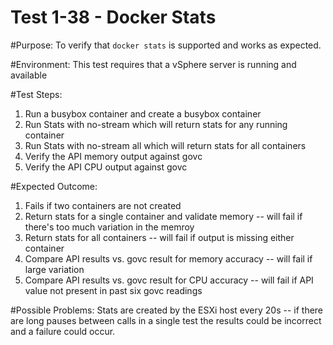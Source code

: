 Test 1-38 - Docker Stats
=======

#Purpose:
To verify that `docker stats` is supported and works as expected.

#Environment:
This test requires that a vSphere server is running and available


#Test Steps:
1. Run a busybox container and create a busybox container
2. Run Stats with no-stream which will return stats for any running container
3. Run Stats with no-stream  all which will return stats for all containers
4. Verify the API memory output against govc
5. Verify the API CPU output against govc


#Expected Outcome:
1. Fails if two containers are not created
2. Return stats for a single container and validate memory -- will fail if there's too
   much variation in the memroy
3. Return stats for all containers -- will fail if output is missing either container
4. Compare API results vs. govc result for memory accuracy -- will fail if large variation
5. Compare API results vs. govc result for CPU accuracy -- will fail if API value not present in past
   six govc readings



#Possible Problems:
Stats are created by the ESXi host every 20s -- if there are long pauses between calls
in a single test the results could be incorrect and a failure could occur.
